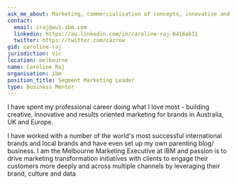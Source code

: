 ```yaml
---
ask_me_about: Marketing, commercialisation of concepts, innovative and strategic thinking
contact:
  email: craj@au1.ibm.com
  linkedin: https://au.linkedin.com/in/caroline-raj-0416ab11
  twitter: https://twitter.com/cazrow
gid: caroline-raj
jurisdiction: vic
location: melbourne
name: Caroline Raj
organisation: ibm
position_title: Segment Marketing Leader
type: Business Mentor
---
```


I have spent my professional career doing what I love most - building creative, innovative and results oriented marketing for brands in Australia, UK and Europe. 

I have worked with a number of the world's most successful international brands and local brands and have even set up my own parenting blog/ business. I am the Melbourne Marketing Executive at IBM and passion is to drive marketing transformation initiatives with clients to engage their customers more deeply and across multiple channels by leveraging their brand, culture and data